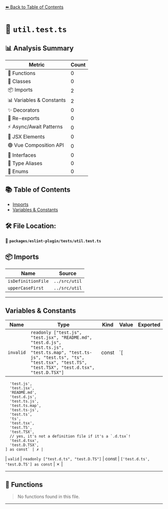 [⬅️ Back to Table of Contents](../../../index.md)

# 📄 `util.test.ts`

## 📊 Analysis Summary

| Metric | Count |
|--------|-------|
| 🔧 Functions | 0 |
| 🧱 Classes | 0 |
| 📦 Imports | 2 |
| 📊 Variables & Constants | 2 |
| ✨ Decorators | 0 |
| 🔄 Re-exports | 0 |
| ⚡ Async/Await Patterns | 0 |
| 💠 JSX Elements | 0 |
| 🟢 Vue Composition API | 0 |
| 📐 Interfaces | 0 |
| 📑 Type Aliases | 0 |
| 🎯 Enums | 0 |

## 📚 Table of Contents

- [Imports](#imports)
- [Variables & Constants](#variables-constants)

## 🛠️ File Location:
📂 **`packages/eslint-plugin/tests/util.test.ts`**

## 📦 Imports

| Name | Source |
|------|--------|
| `isDefinitionFile` | `../src/util` |
| `upperCaseFirst` | `../src/util` |


---

## Variables & Constants

| Name | Type | Kind | Value | Exported |
|------|------|------|-------|----------|
| `invalid` | `readonly ["test.js", "test.jsx", "README.md", "test.d.js", "test.ts.js", "test.ts.map", "test.ts-js", "test.ts", "ts", "test.tsx", "test.TS", "test.TSX", "test.d.tsx", "test.D.TSX"]` | const | `[
      'test.js',
      'test.jsx',
      'README.md',
      'test.d.js',
      'test.ts.js',
      'test.ts.map',
      'test.ts-js',
      'test.ts',
      'ts',
      'test.tsx',
      'test.TS',
      'test.TSX',
      // yes, it's not a definition file if it's a `.d.tsx`!
      'test.d.tsx',
      'test.D.TSX',
    ] as const` | ✗ |
| `valid` | `readonly ["test.d.ts", "test.D.TS"]` | const | `['test.d.ts', 'test.D.TS'] as const` | ✗ |


---

## 🔧 Functions

> No functions found in this file.


---